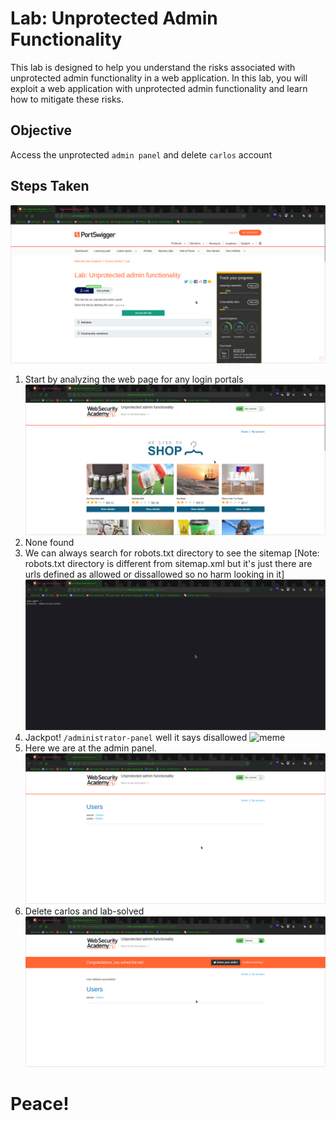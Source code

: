 
# Lab: Unprotected Admin Functionality

This lab is designed to help you understand the risks associated with unprotected admin functionality in a web application. In this lab, you will exploit a web application with unprotected admin functionality and learn how to mitigate these risks.

## Objective
Access the unprotected `admin panel` and delete  `carlos` account

## Steps Taken
  ![Lab](./screenshots/lab.png)
1. Start by analyzing the web page for any login portals
   ![Step 1 screenshot](./screenshots/webapp.png)
3. None found
4. We can always search for robots.txt directory to see the sitemap 
[Note: robots.txt directory is different from sitemap.xml but it's just there are urls defined as allowed or dissallowed so no harm looking in it]
    ![Step 3 screenshot](./screenshots/robots.png)
5. Jackpot! `/administrator-panel` well it says disallowed
![meme](https://encrypted-tbn0.gstatic.com/images?q=tbn:ANd9GcTlLbpIIibGnunpsdq1sKqmc_G1DYDWoNfPJhC4-Ay9Vg&usqp=CAU&ec=48600113)
6. Here we are at the admin panel.
    ![Step 6 screenshot](./screenshots/admin-panel.png)
7. Delete carlos and lab-solved
    ![Step 7 screenshot](./screenshots/lab-solved.png)

# Peace!

